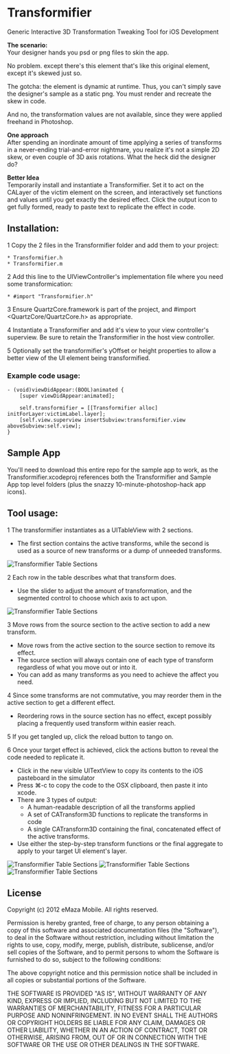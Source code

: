 # Transformifier

Generic Interactive 3D Transformation Tweaking Tool for iOS Development

**The scenario:**  
Your designer hands you psd or png files to skin the app. 

No problem. except there's this element that's like this original element, except it's skewed just so. 

The gotcha: the element is dynamic at runtime.  Thus, you can't simply save the designer's sample as a static png. You must render and recreate the skew in code.

And no, the transformation values are not available, since they were applied freehand in Photoshop.

**One approach**  
After spending an inordinate amount of time applying a series of transforms in a never-ending trial-and-error nightmare, you realize it's not a simple 2D skew, or even couple of 3D axis rotations. What the heck did the designer do?

**Better Idea**  
Temporarily install and instantiate a Transformifier. Set it to act on the CALayer of the victim element on the screen, and interactively set functions and values until you get exactly the desired effect. Click the output icon to get fully formed, ready to paste text to replicate the effect in code.

## Installation:

1 Copy the 2 files in the Transformifier folder and add them to your project:

	* Transformifier.h
	* Transformifier.m
	
2 Add this line to the UIViewController's implementation file where you need some transformication:

	* #import "Transformifier.h"

3 Ensure QuartzCore.framework is part of the project, and #import <QuartzCore/QuartzCore.h> as appropriate.

4 Instantiate a Transformifier and add it's view to your view controller's superview. Be sure to retain the Transformifier in the host view controller.

5 Optionally set the transformifier's yOffset or height properties to allow a better view of the UI element being transformified.


### Example code usage:

	- (void)viewDidAppear:(BOOL)animated {
		[super viewDidAppear:animated];

		self.transformifier = [[Transformifier alloc] initForLayer:victimLabel.layer];
		[self.view.superview insertSubview:transformifier.view aboveSubview:self.view];
	}

## Sample App

You'll need to download this entire repo for the sample app to work, as the Transformifier.xcodeproj references both the Transformifier and Sample App top level folders (plus the snazzy 10-minute-photoshop-hack app icons).

## Tool usage:


1 The transformifier instantiates as a UITableView with 2 sections. 

* The first section contains the active transforms, while the second is used as a source of new transforms or a dump of unneeded transforms.

![Transformifier Table Sections](Transformifier/wiki/images/transformifier1.png)

2 Each row in the table describes what that transform does. 

* Use the slider to adjust the amount of transformation, and the segmented control to choose which axis to act upon.

![Transformifier Table Sections](Transformifier/wiki/images/transformifier2.png)
 
3 Move rows from the source section to the active section to add a new transform.

* Move rows from the active section to the source section to remove its effect. 
* The source section will always contain one of each type of transform regardless of what you move out or into it. 
* You can add as many transforms as you need to achieve the affect you need.  


4 Since some transforms are not commutative, you may reorder them in the active section to get a different effect.

* Reordering rows in the source section has no effect, except possibly placing a frequently used transform within easier reach.  


5 If you get tangled up, click the reload button to tango on.  


6 Once your target effect is achieved, click the actions button to reveal the code needed to replicate it.

* Click in the new visible UITextView to copy its contents to the iOS pasteboard in the simulator
* Press ⌘-c to copy the code to the OSX clipboard, then paste it into xcode.
* There are 3 types of output:
	* A human-readable description of all the transforms applied
	* A set of CATransform3D functions to replicate the transforms in code
	* A single CATransform3D containing the final, concatenated effect of the active transforms.
* Use either the step-by-step transform functions or the final aggregate to apply to your target UI element's layer.  

![Transformifier Table Sections](Transformifier/wiki/images/transformifier3.png)
![Transformifier Table Sections](Transformifier/wiki/images/transformifier4.png)
![Transformifier Table Sections](Transformifier/wiki/images/transformifier5.png)




## License

Copyright (c) 2012 eMaza Mobile. All rights reserved.

Permission is hereby granted, free of charge, to any person obtaining
a copy of this software and associated documentation files (the
"Software"), to deal in the Software without restriction, including
without limitation the rights to use, copy, modify, merge, publish,
distribute, sublicense, and/or sell copies of the Software, and to
permit persons to whom the Software is furnished to do so, subject to
the following conditions:

The above copyright notice and this permission notice shall be
included in all copies or substantial portions of the Software.

THE SOFTWARE IS PROVIDED "AS IS", WITHOUT WARRANTY OF ANY KIND,
EXPRESS OR IMPLIED, INCLUDING BUT NOT LIMITED TO THE WARRANTIES OF
MERCHANTABILITY, FITNESS FOR A PARTICULAR PURPOSE AND
NONINFRINGEMENT. IN NO EVENT SHALL THE AUTHORS OR COPYRIGHT HOLDERS BE
LIABLE FOR ANY CLAIM, DAMAGES OR OTHER LIABILITY, WHETHER IN AN ACTION
OF CONTRACT, TORT OR OTHERWISE, ARISING FROM, OUT OF OR IN CONNECTION
WITH THE SOFTWARE OR THE USE OR OTHER DEALINGS IN THE SOFTWARE.


